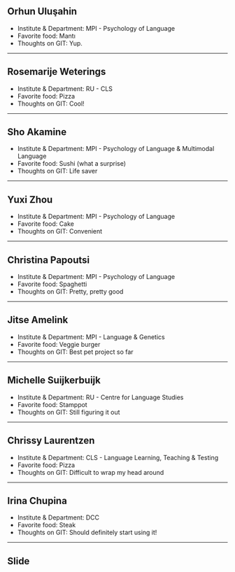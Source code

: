 ## Orhun Uluşahin

- Institute & Department: MPI - Psychology of Language
- Favorite food: Mantı
- Thoughts on GIT: Yup.

---

## Rosemarije Weterings

- Institute & Department: RU - CLS
- Favorite food: Pizza
- Thoughts on GIT: Cool!

---

## Sho Akamine

- Institute & Department: MPI - Psychology of Language & Multimodal Language
- Favorite food: Sushi (what a surprise)
- Thoughts on GIT: Life saver

---

## Yuxi Zhou

- Institute & Department: MPI - Psychology of Language
- Favorite food: Cake
- Thoughts on GIT: Convenient

---

## Christina Papoutsi

- Institute & Department: MPI - Psychology of Language
- Favorite food: Spaghetti
- Thoughts on GIT: Pretty, pretty good 

---

## Jitse Amelink

- Institute & Department: MPI - Language & Genetics
- Favorite food: Veggie burger
- Thoughts on GIT: Best pet project so far

---

## Michelle Suijkerbuijk

- Institute & Department: RU - Centre for Language Studies
- Favorite food: Stamppot
- Thoughts on GIT: Still figuring it out

---

## Chrissy Laurentzen

- Institute & Department: CLS - Language Learning, Teaching & Testing
- Favorite food: Pizza
- Thoughts on GIT: Difficult to wrap my head around

---
## Irina Chupina

- Institute & Department: DCC
- Favorite food: Steak
- Thoughts on GIT: Should definitely start using it!

---
## Slide
